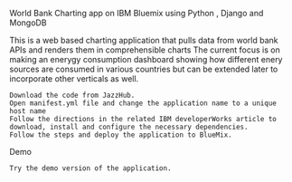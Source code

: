 World Bank Charting app on IBM Bluemix using Python , Django and MongoDB

This is a web based charting application that pulls  data from world bank APIs and renders them in comprehensible charts
The current focus is on making an enerygy consumption dashboard showing how different enery sources are consumed in various countries
but can be extended later to incorporate other verticals as well.


    Download the code from JazzHub.
    Open manifest.yml file and change the application name to a unique host name
    Follow the directions in the related IBM developerWorks article to download, install and configure the necessary dependencies.
    Follow the steps and deploy the application to BlueMix.

Demo

    Try the demo version of the application.

